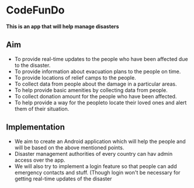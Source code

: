 # CodeFunDo

**This is an app that will help manage disasters**

## Aim

- To provide real-time updates to the people who have been affected due to the disaster.
- To provide information about evacuation plans to the people on time.
- To provide locations of relief camps to the people.
- To collect data from people about the damage in a particular areas.
- To help provide basic amenities by collecting data from people.
- To collect donation amount for the people who have been affected.
- To help provide a way for the peopleto locate their loved ones and alert them of their situation.

## Implementation

- We aim to create an Android application which will help the people and will be based on the above mentioned points.
- Disaster management authorities of every country can hav admin access over the app.
- We will also try to implement a login feature so that people can add emergency contacts and stuff. (Though login won't be necessary for getting real-time updates of the disaster
